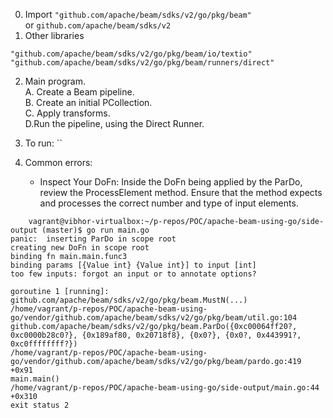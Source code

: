 0. Import 
        `"github.com/apache/beam/sdks/v2/go/pkg/beam"`<br>
       or
`github.com/apache/beam/sdks/v2`
1. Other libraries <br>
```
"github.com/apache/beam/sdks/v2/go/pkg/beam/io/textio"
"github.com/apache/beam/sdks/v2/go/pkg/beam/runners/direct"
```

2. Main program. <br>
   A. Create a Beam pipeline. <br>
   B. Create an initial PCollection. <br>
   C. Apply transforms. <br>
   D.Run the pipeline, using the Direct Runner. <br>
3. To run: ``
4. Common errors:

    - Inspect Your DoFn: Inside the DoFn being applied by the ParDo, review the ProcessElement method. Ensure that the method expects and processes the correct number and type of input elements.
````
    vagrant@vibhor-virtualbox:~/p-repos/POC/apache-beam-using-go/side-output (master)$ go run main.go
panic: 	inserting ParDo in scope root
creating new DoFn in scope root
binding fn main.main.func3
binding params [{Value int} {Value int}] to input [int]
too few inputs: forgot an input or to annotate options?

goroutine 1 [running]:
github.com/apache/beam/sdks/v2/go/pkg/beam.MustN(...)
/home/vagrant/p-repos/POC/apache-beam-using-go/vendor/github.com/apache/beam/sdks/v2/go/pkg/beam/util.go:104
github.com/apache/beam/sdks/v2/go/pkg/beam.ParDo({0xc00064ff20?, 0xc0000b28c0?}, {0x189af80, 0x20718f8}, {0x0?}, {0x0?, 0x443991?, 0xc0ffffffff?})
/home/vagrant/p-repos/POC/apache-beam-using-go/vendor/github.com/apache/beam/sdks/v2/go/pkg/beam/pardo.go:419 +0x91
main.main()
/home/vagrant/p-repos/POC/apache-beam-using-go/side-output/main.go:44 +0x310
exit status 2
````
